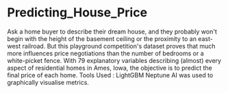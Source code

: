 # Predicting_House_Price
 Ask a home buyer to describe their dream house, and they probably won't begin with the height of the basement ceiling or the proximity to an east-west railroad. But this playground competition's dataset proves that much more influences price negotiations than the number of bedrooms or a white-picket fence.  With 79 explanatory variables describing (almost) every aspect of residential homes in Ames, Iowa, the objective is to predict the final price of each home.
Tools Used : LightGBM
Neptune AI was used to graphically visualise metrics. 
